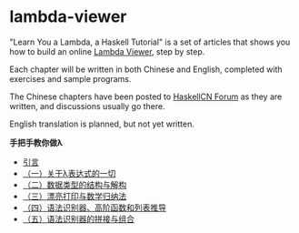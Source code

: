 lambda-viewer
=============

"Learn You a Lambda, a Haskell Tutorial" is a set of articles that shows you how to build an online [Lambda Viewer], step by step. 

Each chapter will be written in both Chinese and English, completed with exercises and sample programs.

The Chinese chapters have been posted to [HaskellCN Forum] as they are written,  and discussions usually go there.

English translation is planned, but not yet written.

**手把手教你做λ**

* [引言](http://a.haskellcn.org/topic/4f9b9d42edefd68d37008f34)
* [（一）关于λ表达式的一切](http://a.haskellcn.org/topic/4f9e4037edefd68d37010c8b)
* [（二）数据类型的结构与解构](http://a.haskellcn.org/topic/4fa39c63edefd68d3701fc0e)
* [（三）漂亮打印与数学归纳法](http://a.haskellcn.org/topic/4fae1f29c34eab3e0101b497)
* [（四）语法识别器、高阶函数和列表推导](http://a.haskellcn.org/topic/501db01e68995699130648d5)
* [（五）语法识别器的拼接与组合](http://a.haskellcn.org/topic/504793ecc19c6ba851069186)


[Lambda Viewer]: http://projectultimatum.org/cgi-bin/lambda
[HaskellCN Forum]: http://a.haskellcn.org


